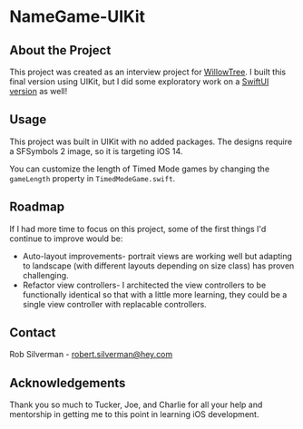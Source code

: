 # NameGame-UIKit

## About the Project

This project was created as an interview project for [WillowTree](https://willowtreeapps.com/). I built this final version using UIKit, but I did some exploratory work on a [SwiftUI version](https://github.com/RobSilverman/NameGame-SwiftUI) as well!

## Usage

This project was built in UIKit with no added packages. The designs require a SFSymbols 2 image, so it is targeting iOS 14.

You can customize the length of Timed Mode games by changing the `gameLength` property in `TimedModeGame.swift`.

## Roadmap

If I had more time to focus on this project, some of the first things I'd continue to improve would be:
* Auto-layout improvements- portrait views are working well but adapting to landscape (with different layouts depending on size class) has proven challenging.
* Refactor view controllers- I architected the view controllers to be functionally identical so that with a little more learning, they could be a single view controller with replacable controllers.

## Contact

Rob Silverman - robert.silverman@hey.com

## Acknowledgements

Thank you so much to Tucker, Joe, and Charlie for all your help and mentorship in getting me to this point in learning iOS development. 
